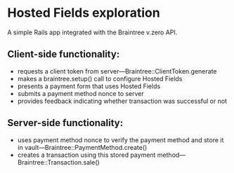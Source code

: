 # Hosted Fields exploration

A simple Rails app integrated with the Braintree v.zero API.

## Client-side functionality:

- requests a client token from server—Braintree::ClientToken.generate
- makes a braintree.setup() call to configure Hosted Fields
- presents a payment form that uses Hosted Fields
- submits a payment method nonce to server
- provides feedback indicating whether transaction was successful or not

## Server-side functionality:

- uses payment method nonce to verify the payment method and store it in vault—Braintree::PaymentMethod.create()
- creates a transaction using this stored payment method—Braintree::Transaction.sale()
